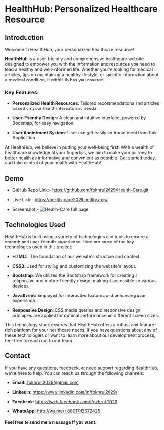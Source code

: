 # HealthHub: Personalized Healthcare Resource

## Introduction

Welcome to HealthHub, your personalized healthcare resource!

**HealthHub** is a user-friendly and comprehensive healthcare website designed to empower you with the information and resources you need to lead a healthy and well-informed life. Whether you're looking for medical articles, tips on maintaining a healthy lifestyle, or specific information about a medical condition, HealthHub has you covered.

### Key Features:

- **Personalized Health Resources**: Tailored recommendations and articles based on your health interests and needs.
- **User-Friendly Design**: A clean and intuitive interface, powered by Bootstrap, for easy navigation.

- **User Apointment System**: User can get easily an Apointment from this Application .

At HealthHub, we believe in putting your well-being first. With a wealth of healthcare knowledge at your fingertips, we aim to make your journey to better health as informative and convenient as possible. Get started today, and take control of your health with HealthHub!

## Demo

- GitHub Repo Link:- https://github.com/fokhrul2029/Health-Care.git

- Live Link:- https://health-care2029.netlify.app/

- Screenshot:-
  ![Health-Care full page](https://github.com/fokhrul2029/Health-Care/assets/105439053/379df36f-cf6b-40e3-ab14-fb79729dccd4)

## Technologies Used

HealthHub is built using a variety of technologies and tools to ensure a smooth and user-friendly experience. Here are some of the key technologies used in this project:

- **HTML5**: The foundation of our website's structure and content.

- **CSS3**: Used for styling and customizing the website's layout.

- **Bootstrap**: We utilized the Bootstrap framework for creating a responsive and mobile-friendly design, making it accessible on various devices.

- **JavaScript**: Employed for interactive features and enhancing user experience.

- **Responsive Design**: CSS media queries and responsive design principles are applied for optimal performance on different screen sizes.

This technology stack ensures that HealthHub offers a robust and feature-rich platform for your healthcare needs. If you have questions about any of these technologies or want to learn more about our development process, feel free to reach out to our team.

## Contact

If you have any questions, feedback, or need support regarding HealthHub, we're here to help. You can reach us through the following channels:

- **Email**: ifokhrul.2029@gmail.com

- **LinkedIn**: https://www.linkedin.com/in/fokhrul2029/
- **Facebook**: https://web.facebook.com/ifokhrul.2029
- **WhatsApp**: http://wa.me/+8801742672425

#### Feel free to send me a message If you want.
